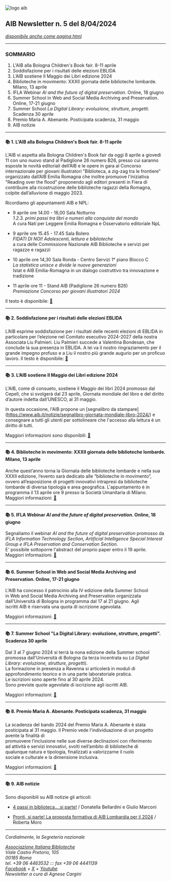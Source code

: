 

![logo aib](https://gbergamin.github.io/news/logo.png)

## AIB Newsletter n. 5 del 8/04/2024
*[disponibile anche come pagina html](https://gbergamin.github.io/news/newsletter.html)*

---
### SOMMARIO

1. L'AIB alla Bologna Children's Book fair. 8-11 aprile
2. Soddisfazione per i risultati delle elezioni EBLIDA
3. L’AIB sostiene Il Maggio dei Libri edizione 2024
4. Biblioteche in movimento: XXXII giornata delle biblioteche lombarde. Milano, 13 aprile
6. IFLA Webinar *AI and the future of digital preservation*. Online, 18 giugno
7. Summer School in Web and Social Media Archiving and Preservation. Online, 17-21 giugno
9. Summer School *La Digital Library: evoluzione, strutture, progetti*. Scadenza 30 aprile
11. Premio Maria A. Abenante. Posticipata scadenza, 31 maggio
12. AIB notizie

    

---


#### 📚 1. L'AIB alla Bologna Children's Book fair. 8-11 aprile


L'AIB vi aspetta alla Bologna Children's Book fair da oggi 8 aprile a giovedì 11 con uno nuovo stand al Padiglione 26 numero B26, presso cui saranno esposte le novità editoriali dell’AIB e le opere in gara al Concorso internazionale per giovani illustratori "Biblioteca, a zig-zag tra le frontiere" organizzato dall’AIB Emilia Romagna che inoltre promuove l'iniziativa "Reading over the flood" proponendo agli editori presenti in Fiera di contribuire alla ricostruzione delle biblioteche ragazzi della Romagna, colpite dall’alluvione di maggio 2023.

Ricordiamo gli appuntamenti AIB e NPL:

* 9 aprile ore 14.00 - 16,00 Sala Notturno   
*1.2.3. primi passi tra libri e numeri alla conquista del mondo*   
A cura Nati per Leggere Emilia Romagna e Osservatorio editoriale NpL

* 9 aprile ore 15.45 - 17.45 Sala Bolero   
*FIDATI DI NOI! Adolescenti, lettura e biblioteche*   
a cura delle Commissione Nazionale AIB Biblioteche e servizi per   
ragazze e ragazzi

* 10 aprile ore 14,30 Sala Ronda - Centro Servizi 1° piano Blocco C   
*La statistica unisce e divide le nuove generazioni*   
Istat e AIB Emilia-Romagna in un dialogo costruttivo tra innovazione e tradizione  

* 11 aprile ore 11 - Stand AIB (Padiglione 26 numero B26)   
*Premiazione Concorso per giovani illustratori 2024*   


Il testo è disponibile: [🔗](https://www.aib.it/eventi/aib-61-bologna-childrens-book-fair/)


---

#### 📚 2. Soddisfazione per i risultati delle elezioni EBLIDA


L’AIB esprime soddisfazione per i risultati delle recenti elezioni di EBLIDA in particolare per l’elezione nel Comitato esecutivo 2024-2027 della nostra Associata Liu Palmieri.
Liu Palmieri succede a Valentina Bondesan, che conclude la sua presenza in EBLIDA. A lei va il nostro ringraziamento per il grande impegno profuso e a Liu il nostro più grande augurio per un proficuo lavoro.
Il testo è disponibile: [🔗](https://www.aib.it/notizie/soddisfazione-risultati-elezioni-eblida-2/)


---

#### 📚 3. L’AIB sostiene Il Maggio dei Libri edizione 2024


L'AIB, come di consueto, sostiene il Maggio dei libri 2024 promosso dal Cepell, che si svolgerà dal 23 aprile, Giornata mondiale del libro e del diritto d’autore indetta dall’UNESCO, al 31 maggio.

In questa occasione, l'AIB propone un [segnalibro da stampare] (https://www.aib.it/notizie/segnalibro-giornata-mondiale-libro-2024/) e consegnare a tutti gli utenti per sottolineare che l'accesso alla lettura è un diritto di tutti.

Maggiori informazioni sono disponibili: [🔗](https://www.aib.it/notizie/aib-sostiene-maggio-libri-2024)    


---

#### 📚 4. Biblioteche in movimento: XXXII giornata delle biblioteche lombarde. Milano, 13 aprile


Anche quest’anno torna la Giornata delle biblioteche lombarde e nella sua XXXII edizione, l’evento sarà dedicato alle “biblioteche in movimento”, ovvero all’esposizione di progetti innovativi intrapresi da biblioteche lombarde di diversa tipologia e area geografica.
L'appuntamento è in programma il 13 aprile ore 9 presso la Società Umanitaria di Milano.   
Maggiori informazioni: [🔗](https://www.aib.it/eventi/biblioteche-in-movimento/)


---

#### 📚 5. IFLA Webinar *AI and the future of digital preservation*. Online, 18 giugno


Segnaliamo il webinar *AI and the future of digital preservation* promosso da *IFLA Information Technology Section, Artificial Intelligence Special Interest Group e IFLA Preservation and Conservation Section*.   
E' possibile sottoporre l'abstract del proprio paper entro il 19 aprile.
Maggiori informazioni: [🔗](https://www.ifla.org/news/webinar-ai-and-the-future-of-digital-preservation-call-for-proposals/)


---

#### 📚 6. Summer School in Web and Social Media Archiving and Preservation. Online, 17-21 giugno


L'AIB ha concesso il patrocinio alla IV edizione della Summer School   
in Web and Social Media Archiving and Preservation organizzata   
dall'Università di Bologna in programma dal 17 al 21 giugno. Agli   
iscritti AIB è riservata una quota di iscrizione agevolata.   

Maggiori informazioni: [🔗](https://site.unibo.it/web-and-social-media-archiving-and-preservation/it)


---

#### 📚 7. Summer School "La Digital Library: evoluzione, strutture, progetti". Scadenza 30 aprile


Dal 3 al 7 giugno 2024 si terrà la nona edizione della Summer school   
promossa dall'Università di Bologna (la terza incentrata su *La Digital   
Library: evoluzione, strutture, progetti*).   
La formazione in presenza a Ravenna si articolerà in moduli di   
approfondimento teorico e in una parte laboratoriale pratica.   
Le iscrizioni sono aperte fino al 30 aprile 2024.   
Sono previste quote agevolate di iscrizione agli iscritti AIB.   

Maggiori informazioni: [🔗](https://site.unibo.it/digital-library-evoluzione-strutture-progetti/it)


---

#### 📚 8. Premio Maria A. Abenante. Posticipata scadenza, 31 maggio


La scadenza del bando 2024 del Premio Maria A. Abenante è stata   
posticipata al 31 maggio.
Il Premio vede l'individuazione di un progetto avente la finalità di   
promuovere l’inclusione nelle sue diverse declinazioni con riferimento   
ad attività e servizi innovativi, svolti nell’ambito di biblioteche di   
qualunque natura e tipologia, finalizzati a valorizzarne il ruolo   
sociale e culturale e la dimensione inclusiva.   

Maggiori informazioni:  [🔗](https://www.aib.it/concorsi/premio-maria-a-abenante/)


---

#### 📚 9. AIB notizie


Sono disponibili su AIB notizie gli articoli:

* [4 passi in biblioteca….si parte!](https://aibnotizie.aib.it/4-passi-in-biblioteca-si-parte/) / Donatella Bellardini e Giulio Marconi   

* [Pronti, si parte! La proposta formativa di AIB Lombardia per il 2024](https://aibnotizie.aib.it/pronti-si-parte-la-proposta-formativa-di-aib-lombardia-per-il-2024/) / Roberta Moro 



---


*Cordialmente, la Segreteria nazionale*

*[Associazione Italiana Biblioteche](https://www.aib.it)*      
*Viale Castro Pretorio, 105*      
*00185 Roma*      
*tel. +39 06 4463532 ::: fax +39 06 4441139*    
*[Facebook](https://www.facebook.com/associazioneitalianabiblioteche/)* + *[X](https://www.twitter.com/aib_it)* + *[Youtube](www.youtube.com/@aib-it)*   
*Newsletter a cura di Agnese Cargini*   

